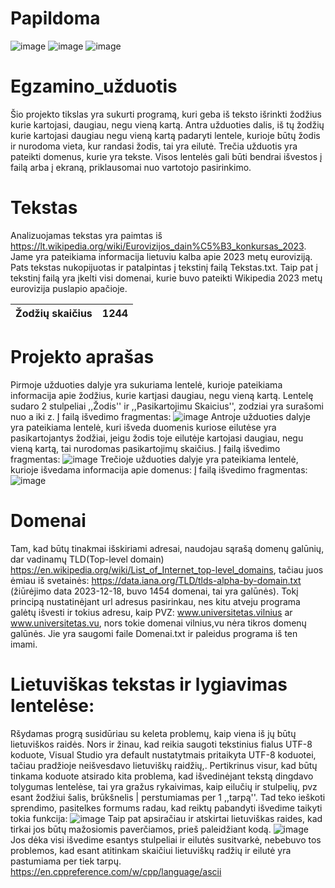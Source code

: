 # Papildoma
![image](https://github.com/JurgisMickeviciusDM/Egzamino_uzduotis/assets/144474535/5a685fd6-684a-4796-8266-24bc02c0d86a)
![image](https://github.com/JurgisMickeviciusDM/Egzamino_uzduotis/assets/144474535/cfce6073-6f43-41cc-afa5-43468e489666)
![image](https://github.com/JurgisMickeviciusDM/Egzamino_uzduotis/assets/144474535/4a6b693a-f2f6-406e-902f-1b748c989ade)




# Egzamino_užduotis
Šio projekto tikslas yra sukurti programą, kuri geba iš teksto išrinkti žodžius kurie kartojasi, daugiau, negu vieną kartą. Antra užduoties dalis, iš tų žodžių kurie kartojasi daugiau negu vieną kartą padaryti lentele, kurioje būtų žodis ir nurodoma vieta, kur randasi žodis, tai yra eilutė. Trečia užduotis yra pateikti domenus, kurie yra tekste. Visos lentelės gali būti bendrai išvestos į failą arba į ekraną, priklausomai nuo vartotojo pasirinkimo.
# Tekstas
Analizuojamas tekstas yra paimtas iš https://lt.wikipedia.org/wiki/Eurovizijos_dain%C5%B3_konkursas_2023. Jame yra pateikiama informacija lietuviu kalba apie 2023 metų euroviziją. Pats tekstas nukopijuotas ir patalpintas į tekstinį failą Tekstas.txt. Taip pat į tekstinį failą yra įkelti visi domenai, kurie buvo pateikti Wikipedia 2023 metų eurovizija puslapio apačioje.

| Žodžių skaičius | 1244 |
|:----------------------------:|:-------------:|
# Projekto aprašas
Pirmoje užduoties dalyje yra sukuriama lentelė, kurioje pateikiama informacija apie žodžius, kurie kartjasi daugiau, negu vieną kartą. Lentelę sudaro 2 stulpeliai ,,Žodis'' ir ,,Pasikartojimu Skaicius'', zodziai yra surašomi nuo a iki z.
Į failą išvedimo fragmentas:
![image](https://github.com/JurgisMickeviciusDM/Egzamino_uzduotis/assets/144474535/05eca3ff-c27d-43e3-8593-e9bcd9332fb7)
Antroje užduoties dalyje yra pateikiama lentelė, kuri išveda duomenis kuriose eilutėse yra pasikartojantys žodžiai, jeigu žodis toje eilutėje kartojasi daugiau, negu vieną kartą, tai nurodomas pasikartojimų skaičius.
Į failą išvedimo fragmentas:
![image](https://github.com/JurgisMickeviciusDM/Egzamino_uzduotis/assets/144474535/64483856-970c-4a69-9f56-0b512f4147b7)
Trečioje užduoties dalyje yra pateikiama lentelė, kurioje išvedama informacija apie domenus:
Į failą išvedimo fragmentas:
![image](https://github.com/JurgisMickeviciusDM/Egzamino_uzduotis/assets/144474535/b97816c1-3fe6-4be0-957f-a924e5f61aa8)
# Domenai
Tam, kad būtų tinakmai išskiriami adresai, naudojau sąrašą domenų galūnių, dar vadinamų TLD(Top-level domain) https://en.wikipedia.org/wiki/List_of_Internet_top-level_domains, tačiau juos ėmiau iš svetainės: https://data.iana.org/TLD/tlds-alpha-by-domain.txt
(žiūrėjimo data 2023-12-18, buvo 1454 domenai, tai yra galūnės). Tokį principą nustatinėjant url adresus pasirinkau, nes kitu atveju programa galėtų išvesti ir tokius adresu, kaip PVZ: www.universitetas.vilnius ar www.universitetas.vu, nors tokie domenai vilnius,vu nėra tikros domenų galūnės. Jie yra saugomi faile Domenai.txt ir paleidus programa iš ten imami.
# Lietuviškas tekstas ir lygiavimas lentelėse:
Ršydamas progrą susidūriau su keleta problemų, kaip viena iš jų būtų lietuviškos raidės. Nors ir žinau, kad reikia saugoti tekstinius fialus UTF-8 koduote, Visual Studio yra default nustatytmais pritaikyta UTF-8 koduotei, tačiau pradžioje neišvesdavo lietuviškų raidžių,. Pertikrinus visur, kad būtų tinkama koduote atsirado kita problema, kad išvedinėjant tekstą dingdavo tolygumas lentelėse, tai yra gražus rykaivimas, kaip eilučių ir stulpelių, pvz esant žodžiui šalis, brūkšnelis | perstumiamas per 1 ,,tarpą''. Tad teko ieškoti sprendimo, pasitelkes formums radau, kad reiktų pabandyti išvedime taikyti tokia funkcija:
![image](https://github.com/JurgisMickeviciusDM/Egzamino_uzduotis/assets/144474535/146ac28a-b3b0-4f5b-8df5-b10f4cf82bd3)
Taip pat apsiračiau ir atskirtai lietuviškas raides, kad tirkai jos būtų mažosiomis paverčiamos, prieš paleidžiant kodą.
![image](https://github.com/JurgisMickeviciusDM/Egzamino_uzduotis/assets/144474535/32250c97-d32d-49bb-b5b6-bbc11a5a7fc0)
Jos dėka visi išvedime esantys stulpeliai ir eilutės susitvarkė, nebebuvo tos problemos, kad esant atitinkam skaičiui lietuviškų radžių ir eilutė yra pastumiama per tiek tarpų.
https://en.cppreference.com/w/cpp/language/ascii

